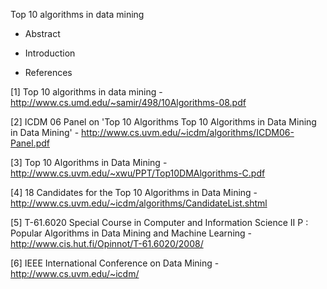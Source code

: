 Top 10 algorithms in data mining

- Abstract

- Introduction

- References

[1] Top 10 algorithms in data mining - http://www.cs.umd.edu/~samir/498/10Algorithms-08.pdf

[2] ICDM 06 Panel on 'Top 10 Algorithms Top 10 Algorithms in Data Mining in Data Mining' - http://www.cs.uvm.edu/~icdm/algorithms/ICDM06-Panel.pdf

[3] Top 10 Algorithms in Data Mining - http://www.cs.uvm.edu/~xwu/PPT/Top10DMAlgorithms-C.pdf

[4] 18 Candidates for the Top 10 Algorithms in Data Mining - http://www.cs.uvm.edu/~icdm/algorithms/CandidateList.shtml

[5] T-61.6020 Special Course in Computer and Information Science II P : Popular Algorithms in Data Mining and Machine Learning - http://www.cis.hut.fi/Opinnot/T-61.6020/2008/

[6] IEEE International Conference on Data Mining - http://www.cs.uvm.edu/~icdm/